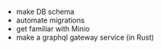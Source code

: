 - make DB schema
- automate migrations
- get familiar with Minio
- make a graphql gateway service (in Rust)
